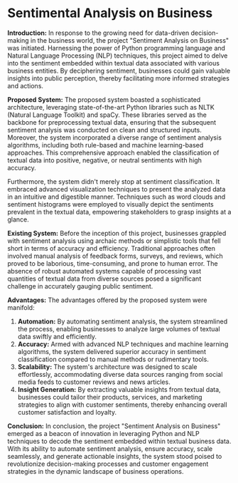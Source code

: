 # Sentimental Analysis on Business

**Introduction:**
In response to the growing need for data-driven decision-making in the business world, the project "Sentiment Analysis on Business" was initiated. Harnessing the power of Python programming language and Natural Language Processing (NLP) techniques, this project aimed to delve into the sentiment embedded within textual data associated with various business entities. By deciphering sentiment, businesses could gain valuable insights into public perception, thereby facilitating more informed strategies and actions.

**Proposed System:**
The proposed system boasted a sophisticated architecture, leveraging state-of-the-art Python libraries such as NLTK (Natural Language Toolkit) and spaCy. These libraries served as the backbone for preprocessing textual data, ensuring that the subsequent sentiment analysis was conducted on clean and structured inputs. Moreover, the system incorporated a diverse range of sentiment analysis algorithms, including both rule-based and machine learning-based approaches. This comprehensive approach enabled the classification of textual data into positive, negative, or neutral sentiments with high accuracy.

Furthermore, the system didn't merely stop at sentiment classification. It embraced advanced visualization techniques to present the analyzed data in an intuitive and digestible manner. Techniques such as word clouds and sentiment histograms were employed to visually depict the sentiments prevalent in the textual data, empowering stakeholders to grasp insights at a glance.

**Existing System:**
Before the inception of this project, businesses grappled with sentiment analysis using archaic methods or simplistic tools that fell short in terms of accuracy and efficiency. Traditional approaches often involved manual analysis of feedback forms, surveys, and reviews, which proved to be laborious, time-consuming, and prone to human error. The absence of robust automated systems capable of processing vast quantities of textual data from diverse sources posed a significant challenge in accurately gauging public sentiment.

**Advantages:**
The advantages offered by the proposed system were manifold:
1. **Automation:** By automating sentiment analysis, the system streamlined the process, enabling businesses to analyze large volumes of textual data swiftly and efficiently.
2. **Accuracy:** Armed with advanced NLP techniques and machine learning algorithms, the system delivered superior accuracy in sentiment classification compared to manual methods or rudimentary tools.
3. **Scalability:** The system's architecture was designed to scale effortlessly, accommodating diverse data sources ranging from social media feeds to customer reviews and news articles.
4. **Insight Generation:** By extracting valuable insights from textual data, businesses could tailor their products, services, and marketing strategies to align with customer sentiments, thereby enhancing overall customer satisfaction and loyalty.

**Conclusion:**
In conclusion, the project "Sentiment Analysis on Business" emerged as a beacon of innovation in leveraging Python and NLP techniques to decode the sentiment embedded within textual business data. With its ability to automate sentiment analysis, ensure accuracy, scale seamlessly, and generate actionable insights, the system stood poised to revolutionize decision-making processes and customer engagement strategies in the dynamic landscape of business operations.
